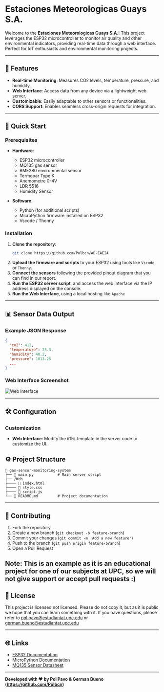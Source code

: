 # Estaciones Meteorologicas Guays S.A.

Welcome to the **Estaciones Meteorologicas Guays S.A.**! This project leverages the ESP32 microcontroller to monitor air quality and other environmental indicators, providing real-time data through a web interface. Perfect for IoT enthusiasts and environmental monitoring projects.

---

## 🌟 Features

- **Real-time Monitoring**: Measures CO2 levels, temperature, pressure, and humidity.
- **Web Interface**: Access data from any device via a lightweight web server.
- **Customizable**: Easily adaptable to other sensors or functionalities.
- **CORS Support**: Enables seamless cross-origin requests for integration.

---

## 🚀 Quick Start

### Prerequisites

- **Hardware**:
  - ESP32 microcontroller
  - MQ135 gas sensor
  - BME280 environmental sensor
  - Termopar Type K
  - Anemometre 0-4V
  - LDR 5516
  - Humidity Sensor
  
- **Software**:
  - Python (for additional scripts)
  - MicroPython firmware installed on ESP32
  - Vscode / Thonny

### Installation

1. **Clone the repository**:
   ```bash
   git clone https://github.com/Polbcn/AD-EAEIA
   ```
2. **Upload the firmware and scripts** to your ESP32 using tools like `Vscode` or `Thonny`.
3. **Connect the sensors** following the provided pinout diagram that you can find in our report.
4. **Run the ESP32 server script**, and access the web interface via the IP address displayed on the console.
5. **Run the Web Interface**, using a local hosting like `Apache`
---

## 📊 Sensor Data Output

### Example JSON Response
```json
{
  "co2": 412,
  "temperature": 25.3,
  "humidity": 40.2,
  "pressure": 1013.25
  ...
}
```

### Web Interface Screenshot
![Web Interface](https://drive.google.com/file/d/1-LrZYuq4FvdSe3PlL7FU4ftI4qVPQpC9/view?usp=sharing)

---

## 🛠️ Configuration

### Customization
- **Web Interface**: Modify the `HTML` template in the server code to customize the UI.


## ⚙️ Project Structure

```
📂 gas-sensor-monitoring-system
├── 📄 main.py           # Main server script
├── /Web
├──── 📄 index.html
├──── 📄 style.css
├──── 📄 script.js
└── 📄 README.md         # Project documentation
```

---

## 🤝 Contributing

1. Fork the repository
2. Create a new branch (`git checkout -b feature-branch`)
3. Commit your changes (`git commit -m 'Add a new feature'`)
4. Push to the branch (`git push origin feature-branch`)
5. Open a Pull Request

Note: This is an example as it is an educational project for one of our subjects at UPC, so we will not give support or accept pull requests :)
---

## 📄 License

This project is licensed not licensed. Please do not copy it, but as it is public we hope that you can learn something with it. If you have questions, please refer to pol.pavo@estudiantat.upc.edu or german.bueno@estudiantat.upc.edu

---

## 🌐 Links

- [ESP32 Documentation](https://docs.espressif.com/projects/esp-idf/en/latest/)
- [MicroPython Documentation](https://docs.micropython.org/en/latest/)
- [MQ135 Sensor Datasheet](https://www.sparkfun.com/datasheets/Sensors/Biometric/MQ-135.pdf)

---

**Developed with ❤️ by Pol Pavo & German Bueno (https://github.com/Polbcn)**
